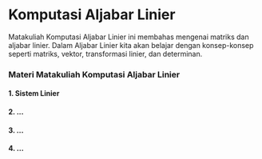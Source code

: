  # Komputasi Aljabar Linier

Matakuliah Komputasi Aljabar Linier ini membahas mengenai matriks dan aljabar linier. Dalam Aljabar Linier kita akan belajar dengan konsep-konsep seperti matriks, vektor, transformasi linier, dan determinan.

 ### Materi Matakuliah Komputasi Aljabar Linier
 #### 1. Sistem Linier
 #### 2. ...
 #### 3. ...
 #### 4. ...
